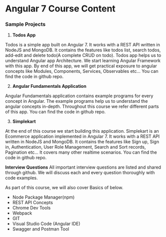 # Angular 7 Course Content

### Sample Projects

1. **Todos App**

Todos is a simple app built on Angular 7. It works with a REST API written in NodeJS and MongoDB. It contains the features like todos list, search todos, add-edit and delete todo(A complete CRUD on todo). Todos app helps us to understand Angular app Architecture. We start learning Angular Framework with this app. By end of this app, we will get practical exposure to angular concepts like Modules, Components, Services, Observables etc... You can find the code in github repo.

2. **Angular Fundamentals Application**

Angular Fundamentals application contains example programs for every concept in Angular. The example programs help us to understand the angular concepts in-depth. Throughout this course we refer different parts of this app. You can find the code in github repo.

3. **Simplekart**

At the end of this course we start building this application. Simplekart is an Ecommerce application implemented in Angular 7. It works with a REST API written in NodeJS and MongoDB. It contains the features like Sign up, Sign in, Authentication, User Role Management, Search and Sort records, Pagination etc... It covers many other realtime scenarios. You can find the code in github repo.

**Interview Questions**
All important interview questions are listed and shared through github. We will discuss each and every question thoroughly with code examples.

As part of this course, we will also cover Basics of below.

- Node Package Manager(npm)
- REST API Concepts
- Chrome Dev Tools
- Webpack
- GIT
- Visual Studio Code (Angular IDE)
- Swagger and Postman Tool
